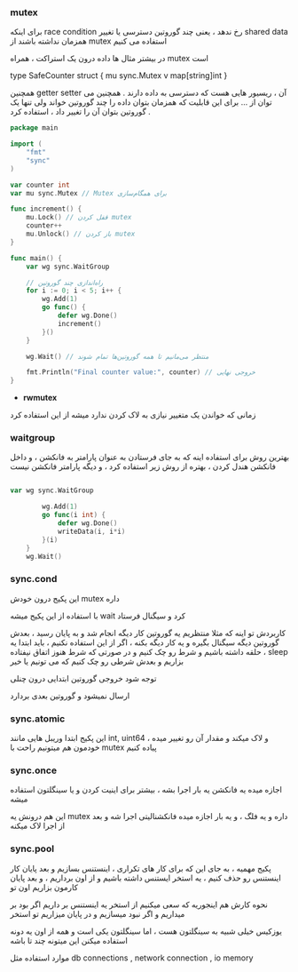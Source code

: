 

### **mutex**

برای اینکه race condition رخ ندهد ، یعنی چند گوروتین دسترسی یا تغییر shared data همزمان نداشته باشند از mutex استفاده می کنیم


در بیشتر مثال ها داده درون یک استراکت ، همراه mutex است 


type SafeCounter struct {
	mu sync.Mutex
	v  map[string]int
}

همچنین getter setter آن ، ریسیور هایی هست که دسترسی به داده دارند . همچنین می توان از ... برای این قابلیت که همزمان بتوان داده را چند گوروتین خواند ولی تنها یک گوروتین بتوان آن را تغییر داد ، استفاده کرد .

```go
package main

import (
	"fmt"
	"sync"
)

var counter int
var mu sync.Mutex // Mutex برای همگام‌سازی

func increment() {
	mu.Lock() // قفل کردن mutex
	counter++
	mu.Unlock() // باز کردن mutex
}

func main() {
	var wg sync.WaitGroup

	// راه‌اندازی چند گوروتین
	for i := 0; i < 5; i++ {
		wg.Add(1)
		go func() {
			defer wg.Done()
			increment()
		}()
	}

	wg.Wait() // منتظر می‌مانیم تا همه گوروتین‌ها تمام شوند

	fmt.Println("Final counter value:", counter) // خروجی نهایی
}
```
+ **rwmutex**

زمانی که خواندن یک متغییر نیازی به لاک کردن ندارد میشه از این استفاده کرد


### waitgroup

بهترین روش برای استفاده اینه که به جای فرستادن به عنوان پارامتر به فانکشن ، و داخل فانکشن هندل کردن ، بهتره از روش زیر استفاده کرد ، و دیگه پارامتر فانکشن نیست

```go

var wg sync.WaitGroup

        wg.Add(1)
        go func(i int) {
            defer wg.Done()
            writeData(i, i*i)
        }(i)
    }
    wg.Wait()

```



### sync.cond

این پکیج درون خودش mutex   داره 

با استفاده از این پکیج میشه wait  کرد و سیگنال فرستاد 

کاربردش تو اینه که مثلا منتظریم یه گوروتین کار دیگه انجام شد و به پایان رسید ، بعدش گوروتین دیگه سیگنال بگیره و یه کار دیگه بکنه ، اگر از این استفاده نکنیم ، باید ابتدا یه حلقه داشته باشیم و شرط رو چک کنیم و در صورتی که شرط هنوز اتفاق نیفتاده ، sleep  بزاریم و بعدش شرطی رو چک کنیم که می تونیم یا خیر 


توجه شود خروجی گوروتین ابتدایی درون چنلی 

ارسال نمیشود و گوروتین بعدی بردارد

### sync.atomic

این پکیج ابتدا وریبل هایی مانند int, uint64  و لاک میکند و مقدار آن رو تغییر میده  ، خودمون هم میتونیم راحت با mutex  پیاده کنیم


### sync.once

اجازه میده یه فانکشن یه بار اجرا بشه ، بیشتر برای اینیت کردن و یا سینگلتون استفاده میشه

این هم درونش یه mutex  داره و یه فلگ ، و یه بار اجازه میده فانکشنالیتی اجرا شه و بعد از اجرا لاک میکنه  


### sync.pool

پکیج مهمیه ، به جای این که برای کار های تکراری ، اینستنس بسازیم و بعد پایان کار اینستنس رو حذف کنیم ، یه استخر ایستنس داشته باشیم و از اون برداریم ، و بعد پایان کارمون بزاریم اون تو

نحوه کارش هم اینجوریه که سعی میکنیم از استخر یه اینستنس بر داریم اگر بود بر میداریم و اگر نبود میسازیم و در پایان میزاریم تو استخر

یوزکیس خیلی شبیه به سینگلتون هست ، اما سینگلتون یکی است و همه از اون یه دونه استفاده میکنن این میتونه چند تا باشه

موارد استفاده مثل db connections , network connection , io memory

